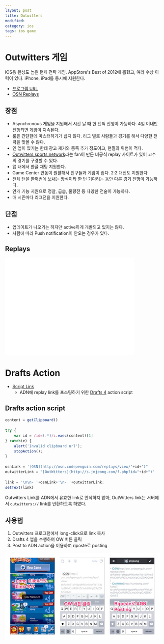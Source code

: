 ```yaml
---
layout: post
title: Outwitters
modified: 
category: ios 
tags: ios game
---
```


# Outwitters 게임 

iOS용 완성도 높은 턴제 전략 게임. AppStore's Best of 2012에 뽑혔고, 여러 수상 이력이 있다.
iPhone, iPad를 동시에 지원한다. 
  
- [프로그램 URL](https://itunes.apple.com/app/outwitters/id432969074?mt=8)
- [OSN Replays](http://osn.codepenguin.com/replays)


## 장점

- Asynchronous 게임을 지원해서 시간 날 때 한 턴씩 진행이 가능하다. 4일 이내만 진행되면 게임이 지속된다.
- 룰은 간단한데 마스터하기가 쉽지 않다. 리그 별로 사람들과 경기를 해서 다양한 전략을 맛볼 수 않다.
- 인 앱이 있기는 한데 광고 제거와 종족 추가 정도이고, 현질의 위험이 적다. 
- [Outwitters sports network](http://osn.codepenguin.com/replays)라는 fan이 만든 비공식 replay
  사이트가 있어 고수의 경기를 구경할 수 있다.
- 앱 내에서 한글 채팅 지원한다.
- Game Center 연동이 원활해서 친구들과 게임이 쉽다. 2:2 대전도 지원한다
- 전체 턴을 한꺼번에 보내는 방식이라 한 턴 기다리는 동안 다른 경기 진행이 가능하다.
- 안개 기능 지원으로 정찰, 급습, 물량전 등 다양한 전술이 가능하다.
- 매 시즌마다 리그전을 지원한다.

## 단점

- 업데이트가 나오기는 하지만 active하게 개발되고 있지는 않다. 
- 사람에 따라 Push notification이 안오는 경우가 있다.

## Replays

<iframe width="420" height="315" src="//www.youtube.com/embed/Cvy6Q_5Qldw" frameborder="0" allowfullscreen></iframe>

# Drafts Action

- [Script Link](http://drafts4-actions.agiletortoise.com/k/1LA)
  - ADN에 replay link를 포스팅하기 위한 [Drafts 4](https://itunes.apple.com/app/id905337691?mt=8)
    action script

## Drafts action script

```js
content = getClipboard()

try {
    var id = /id=(.*)/i.exec(content)[1]
} catch(e) {
    alert('Invalid clipboard url');
    stopAction();
}

osnLink = '[OSN](http://osn.codepenguin.com/replays/view/'+id+")"
outwitterLink = "[OutWitters](http://s.jmjeong.com/f.php?id="+id+")"

link = '\n\n- '+osnLink+'\n- '+outwitterLink;
setText(link)
```

Outwitters Link를 ADN에서 유효한 link로 인식하지 않아, OutWitters link는
서버에서 `outwitters://` link를 반환하도록 하였다.

## 사용법
1. Outwitters 프로그램에서 long-click으로 link 복사
2. Drafts 4 앱을 수행하여 OW 버튼 클릭
3. Post to ADN action을 이용하여 riposte로 posting

![](/images/outwitters.jpg)


